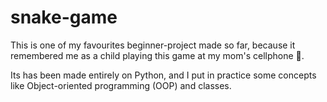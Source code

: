 # snake-game
This is one of my favourites beginner-project made so far, because it remembered me as a child playing this game at my mom's cellphone 🐍.</br>

Its has been made entirely on Python, and I put in practice some concepts like Object-oriented programming (OOP) and classes. 
